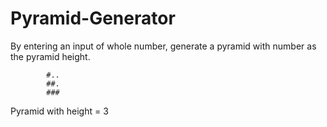 # Pyramid-Generator
By entering an input of whole number, generate a pyramid with number as the pyramid height.
            
            
            #..
            ##.  
            ###
            
Pyramid with height = 3
